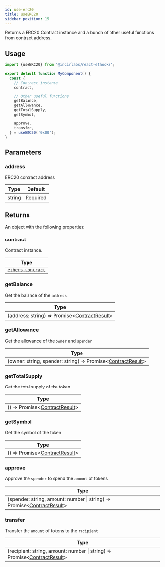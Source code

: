 ```yaml
---
id: use-erc20
title: useERC20
sidebar_position: 15
---
```


Returns a ERC20 Contract instance and a bunch of other useful functions from contract address.

## Usage

```jsx
import {useERC20} from '@incirlabs/react-ethooks';

export default function MyComponent() {
  const {
    // Contract instance
    contract,

    // Other useful functions
    getBalance,
    getAllowance,
    getTotalSupply,
    getSymbol,

    approve,
    transfer,
  } = useERC20('0x00');
}
```

## Parameters

### address

ERC20 contract address.

| Type   | Default  |
| ------ | -------- |
| string | Required |

## Returns

An object with the following properties:

### contract

Contract instance.

| Type                                                                   |
| ---------------------------------------------------------------------- |
| [`ethers.Contract`](https://docs.ethers.org/v5/api/contract/contract/) |

### getBalance

Get the balance of the `address`

| Type                                                                          |
| ----------------------------------------------------------------------------- |
| (address: string) => Promise&lt;[ContractResult](../types#contractresult)&gt; |

### getAllowance

Get the allowance of the `owner` and `spender`

| Type                                                                                         |
| -------------------------------------------------------------------------------------------- |
| (owner: string, spender: string) => Promise&lt;[ContractResult](../types#contractresult)&gt; |

### getTotalSupply

Get the total supply of the token

| Type                                                           |
| -------------------------------------------------------------- |
| () => Promise&lt;[ContractResult](../types#contractresult)&gt; |

### getSymbol

Get the symbol of the token

| Type                                                           |
| -------------------------------------------------------------- |
| () => Promise&lt;[ContractResult](../types#contractresult)&gt; |

### approve

Approve the `spender` to spend the `amount` of tokens

| Type                                                                                                    |
| ------------------------------------------------------------------------------------------------------- |
| (spender: string, amount: number \| string) => Promise&lt;[ContractResult](../types#contractresult)&gt; |

### transfer

Transfer the `amount` of tokens to the `recipient`

| Type                                                                                                      |
| --------------------------------------------------------------------------------------------------------- |
| (recipient: string, amount: number \| string) => Promise&lt;[ContractResult](../types#contractresult)&gt; |
